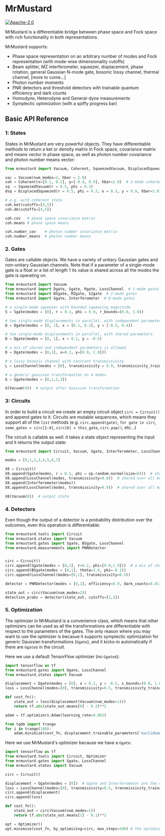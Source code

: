 # MrMustard

[![Apache-2.0](https://img.shields.io/badge/License-Apache--2.0-blue)](https://opensource.org/licenses/Apache-2.0)

MrMustard is a differentiable bridge between phase space and Fock space with rich functionality in both representations.

MrMustard supports:
- Phase space representation on an arbitrary number of modes and Fock representation (with mode-wise dimensionality cutoffs)
- Beam splitter, MZ interferometer, squeezer, displacement, phase rotation, general Gaussian N-mode gate, bosonic lossy channel, thermal channel, [more to come...]
- Photon number moments
- PNR detectors and threshold detectors with trainable quantum efficiency and dark counts
- Homodyne, Heterodyne and General-dyne measurements
- Symplectic optimization (with a spiffy progress bar)


## Basic API Reference

### 1: States
States in MrMustard are very powerful objects. They have differentiable methods to return a ket or density matrix in Fock space, covariance matrix and means vector in phase space, as well as photon number covariance and photon number means vector:
```python
from mrmustard import Vacuum, Coherent, SqueezedVacuum, DisplacedSqueezed, Thermal

vac = Vacuum(num_modes=2, hbar = 2.0)
coh = Coherent(x=[0.1, 0.2], y=[-0.4, 0.9], hbar=2.0)  # 2-mode coherent state
sq  = SqueezedVacuum(r = 0.5, phi = 0.3)
dsq = DisplacedSqueezed(r = 0.5, phi = 0.3, x = 0.3, y = 0.9, hbar=2.0)

# e.g. with coherent state
coh.ket(cutoffs=[4,5])
coh.dm(cutoffs=[4,5])

coh.cov   # phase space covariance matrix
coh.means # phase space means

coh.number_cov    # photon number covariance matrix
coh.number_means  # photon number means
```


### 2. Gates
Gates are callable objects. We have a variety of unitary Gaussian gates and non-unitary Gaussian channels.
Note that if a parameter of a single-mode gate is a float or a list of length 1 its value is shared across all the modes the gate is operating on.

```python
from mrmustard import Vacuum
from mrmustard import Dgate, Sgate, Rgate, LossChannel  # 1-mode gates / parallelizable
from mrmustard import BSgate, MZgate, S2gate  # 2-mode gates
from mrmustard import Ggate, Interferometer  # N-mode gates

# a single-mode squeezer with bounded squeezing magnitude
S = Sgate(modes = [0], r = 0.1, phi = 0.9, r_bounds=(0.0, 1.0))

# two single-mode displacements in parallel, with independent parameters:
D = Dgate(modes = [0, 1], x = [0.1, 0.2], y = [-0.5, 0.4])

# two single-mode displacements in parallel, with shared parameters:
D = Dgate(modes = [0, 1], x = 0.1, y = -0.5)

# a mix of shared and independent parameters is allowed
D = Dgate(modes = [0,1], x=0.2, y=[0.9, 1.9]))

# a lossy bosonic channel with constant transmissivity
L = LossChannel(modes = [0], transmissivity = 0.9, transmissivity_trainable = False)

# a generic gaussian transformation on 4 modes
G = Ggate(modes = [0,1,2,3])

G(Vacuum(4))  # output after Gaussian transformation
```


### 3: Circuits

In order to build a circuit we create an empty circuit object `circ = Circuit()` and append gates to it. 
Circuits are mutable sequences, which means they support all of the `list` methods (e.g. `circ.append(gate)`, `for gate in circ`, `some_gates = circ[1:4]`, `circ[6] = this_gate`, `circ.pop()`, etc...)

The circuit is callable as well: it takes a state object representing the input and it returns the output state:

```python
from mrmustard import Circuit, Vacuum, Sgate, Interferometer, LossChannel

modes = [0,1,2,3,4,5,6,7]

X8 = Circuit()
X8.append(Sgate(modes, r = 0.1, phi = np.random.normal(size=8)))  # shared squeezing magnitude and different phase
X8.append(LossChannel(modes, transmissivity=0.8))  # shared over all modes
X8.append(Interferometer(modes))
X8.append(LossChannel(modes, transmissivity=0.9))  # shared over all modes

X8(Vacuum(8))  # output state
```


### 4. Detectors
Even though the output of a detector is a probability distribution over the outcomes, even this operation is differentiable:

```python
from mrmustard.tools import Circuit
from mrmustard.states import Vacuum
from mrmustard.gates import Sgate, BSgate, LossChannel
from mrmustard.measurements import PNRDetector


circ = Circuit()
circ.append(Sgate(modes = [0,1], r=0.2, phi=[0.9,1.9]))  # a mix of shared and independent parameters is allowed
circ.append(BSgate(modes = [0,1], theta=1.4, phi=-0.1))
circ.append(LossChannel(modes=[0,1], transmissivity=0.5))

detector = PNRDetector(modes = [0,1], efficiency=0.9, dark_counts=0.01)

state_out = circ(Vacuum(num_modes=2))
detection_probs = detector(state_out, cutoffs=[2,3])
```

### 5. Optimization
The optimizer in MrMustard is a convenience class, which means that other optimizers can be used as all the transformations are differentiable with respect to the parameters of the gates. The only reason where you may want to use the optimizer is becasue it supports symplectic optimization for generic Gaussian transformations (`Ggate`), and it kicks-in automatically if there are `Ggate`s in the circuit.

Here we use a default TensorFlow optimizer (no `Ggate`s):
```python
import tensorflow as tf
from mrmustard.gates import Dgate, LossChannel
from mrmustard.states import Vacuum

displacement = Dgate(modes = [0], x = 0.1, y = -0.5, x_bounds=(0.0, 1.0), x_trainable=True, y_trainable=False)
loss = LossChannel(modes=[0], transmissivity=0.5, transmissivity_trainable=False)

def cost_fn():
    state_out = loss(displacement(Vacuum(num_modes=1)))
    return tf.abs(state_out.means[0] - 0.2)**2

adam = tf.optimizers.Adam(learning_rate=0.001)

from tqdm import trange
for i in trange(100):
    adam.minimize(cost_fn, displacement.trainable_parameters['euclidean'])
```

Here we use MrMustard's optimizer because we have a `Ggate`:
```python
import tensorflow as tf
from mrmustard.tools import Circuit, Optimizer
from mrmustard.gates import Ggate, LossChannel
from mrmustard.states import Vacuum

circ = Circuit()

displacement = Ggate(modes = [0])  # Ggate and Interferometer are the only gates which automate parameter initialization
loss = LossChannel(modes=[0], transmissivity=0.5, transmissivity_trainable=False)
circ.append(displacement)
circ.append(loss)

def cost_fn():
    state_out = circ(Vacuum(num_modes=1))
    return tf.abs(state_out.means[1] - 0.1)**2

opt = Optimizer()
opt.minimize(cost_fn, by_optimizing=circ, max_steps=500) # the optimizer stops earlier if the loss is stable
```
